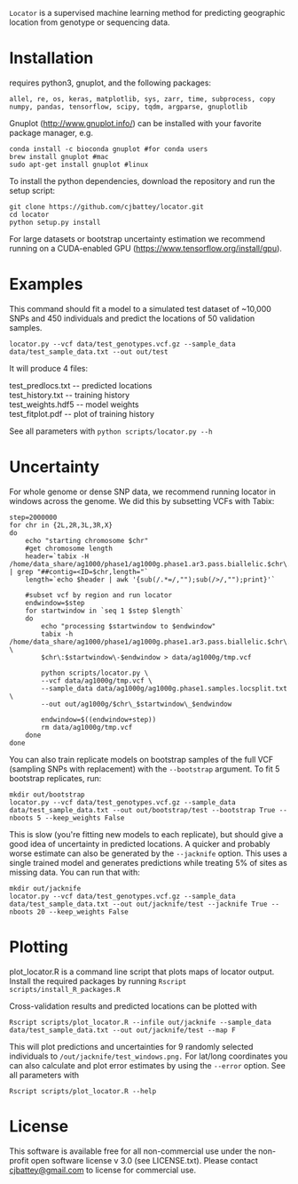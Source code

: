 `Locator` is a supervised machine learning method for predicting geographic location from
genotype or sequencing data. 

# Installation 

requires python3, gnuplot, and the following packages:
```
allel, re, os, keras, matplotlib, sys, zarr, time, subprocess, copy
numpy, pandas, tensorflow, scipy, tqdm, argparse, gnuplotlib
```

Gnuplot (http://www.gnuplot.info/) can be installed with your favorite package manager, e.g. 
```
conda install -c bioconda gnuplot #for conda users
brew install gnuplot #mac 
sudo apt-get install gnuplot #linux
```

To install the python dependencies, download the repository and run the setup script: 
```
git clone https://github.com/cjbattey/locator.git
cd locator
python setup.py install
```
 
For large datasets or bootstrap uncertainty estimation we recommend 
running on a CUDA-enabled GPU (https://www.tensorflow.org/install/gpu).

# Examples

This command should fit a model to a simulated test dataset of 
~10,000 SNPs and 450 individuals and predict the locations of 50 validation samples. 

```
locator.py --vcf data/test_genotypes.vcf.gz --sample_data data/test_sample_data.txt --out out/test
```

It will produce 4 files: 

test_predlocs.txt -- predicted locations  
test_history.txt -- training history  
test_weights.hdf5 -- model weights   
test_fitplot.pdf -- plot of training history   

See all parameters with `python scripts/locator.py --h`

# Uncertainty
For whole genome or dense SNP data, we recommend running locator in windows across the genome. 
We did this by subsetting VCFs with Tabix:

```
step=2000000
for chr in {2L,2R,3L,3R,X}
do
	echo "starting chromosome $chr"
	#get chromosome length
	header=`tabix -H /home/data_share/ag1000/phase1/ag1000g.phase1.ar3.pass.biallelic.$chr\.vcf.gz | grep "##contig=<ID=$chr,length="`
	length=`echo $header | awk '{sub(/.*=/,"");sub(/>/,"");print}'` 
	
	#subset vcf by region and run locator
	endwindow=$step
	for startwindow in `seq 1 $step $length`
	do 
		echo "processing $startwindow to $endwindow"
		tabix -h /home/data_share/ag1000/phase1/ag1000g.phase1.ar3.pass.biallelic.$chr\.vcf.gz \
		$chr\:$startwindow\-$endwindow > data/ag1000g/tmp.vcf
		
		python scripts/locator.py \
		--vcf data/ag1000g/tmp.vcf \
		--sample_data data/ag1000g/ag1000g.phase1.samples.locsplit.txt \
		--out out/ag1000g/$chr\_$startwindow\_$endwindow
		
		endwindow=$((endwindow+step))
		rm data/ag1000g/tmp.vcf
	done
done
```

You can also train replicate models on bootstrap samples of the full VCF (sampling SNPs with replacement) with the 
`--bootstrap` argument. To fit 5 bootstrap replicates, run:
```
mkdir out/bootstrap
locator.py --vcf data/test_genotypes.vcf.gz --sample_data data/test_sample_data.txt --out out/bootstrap/test --bootstrap True --nboots 5 --keep_weights False
```
This is slow (you're fitting new models to each replicate), but should give a good idea of uncertainty in predicted locations. A quicker and probably worse estimate can also be generated by the `--jacknife` option. This uses a single trained model and generates predictions while treating 5% of sites as missing data. You can run that with:

```
mkdir out/jacknife
locator.py --vcf data/test_genotypes.vcf.gz --sample_data data/test_sample_data.txt --out out/jacknife/test --jacknife True --nboots 20 --keep_weights False
```

# Plotting
plot_locator.R is a command line script that plots maps of locator output. Install the required packages by running 
```Rscript scripts/install_R_packages.R```

Cross-validation results and predicted locations can be plotted with 
```
Rscript scripts/plot_locator.R --infile out/jacknife --sample_data data/test_sample_data.txt --out out/jacknife/test --map F

```
This will plot predictions and uncertainties for 9 randomly selected individuals to `/out/jacknife/test_windows.png.` For lat/long coordinates you can also calculate and plot error estimates by using the `--error` option. See all parameters with 
```
Rscript scripts/plot_locator.R --help
```


# License

This software is available free for all non-commercial use under the non-profit open software license v 3.0 (see LICENSE.txt). Please contact cjbattey@gmail.com to license for commercial use.






